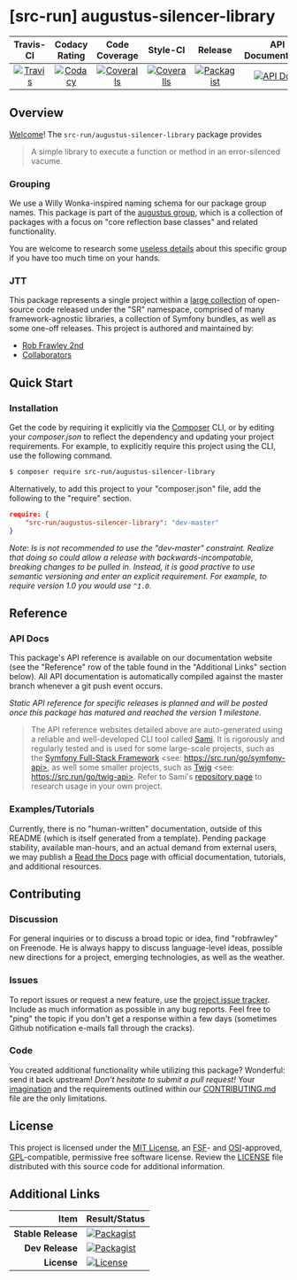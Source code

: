 
# [src-run] augustus-silencer-library

|       Travis-CI        |      Codacy Rating      |      Code Coverage      |        Style-CI         |         Release         |    API Documentation    |
|:----------------------:|:-----------------------:|:-----------------------:|:-----------------------:|:-----------------------:|:-----------------------:|
| [![Travis](https://src.run/augustus-silencer-library/travis.svg)](https://src.run/augustus-silencer-library/travis) | [![Codacy](https://src.run/augustus-silencer-library/codacy.svg)](https://src.run/augustus-silencer-library/codacy) | [![Coveralls](https://src.run/augustus-silencer-library/coveralls.svg)](https://src.run/augustus-silencer-library/coveralls) | [![Coveralls](https://src.run/augustus-silencer-library/styleci.svg)](https://src.run/augustus-silencer-library/styleci) | [![Packagist](https://src.run/augustus-silencer-library/packagist.svg)](https://src.run/augustus-silencer-library/packagist) | [![API Docs](https://src.run/augustus-silencer-library/api.svg)](https://src.run/augustus-silencer-library/api) | 


## Overview

[Welcome](https://src.run/go/readme_welcome)! The `src-run/augustus-silencer-library` package provides

> A simple library to execute a function or method in an error-silenced vacume.

### Grouping

We use a Willy Wonka-inspired naming schema for our package group names. This package is part of the
[augustus group](https://src.run/augustus-silencer-library/group), which is a collection of packages with a focus
on "core reflection base classes" and related functionality.

You are welcome to research some [useless details](https://src.run/augustus-silencer-library/group_explanation)
about this specific group if you have too much time on your hands.

### JTT

This package represents a single project within a [large collection](https://src.run/go/explore) of open-source code
released under the "SR" namespace, comprised of many framework-agnostic libraries, a collection of Symfony bundles, as
well as some one-off releases. This project is authored and maintained by:

- [Rob Frawley 2nd](https://src.run/rmf)
- [Collaborators](https://src.run/augustus-silencer-library/github_collaborators)


## Quick Start

### Installation

Get the code by requiring it explicitly via the [Composer](https://getcomposer.com) CLI, or by editing your
*composer.json* to reflect the dependency and updating your project requirements. For example, to explicitly require
this project using the CLI, use the following command.

```bash
$ composer require src-run/augustus-silencer-library
```

Alternatively, to add this project to your "composer.json" file, add the following to the "require" section.

```json
require: {
	"src-run/augustus-silencer-library": "dev-master"
}
```

*Note: Is is not recommended to use the "dev-master" constraint. Realize that doing so could allow a release with
backwards-incompatable, breaking changes to be pulled in. Instead, it is good practive to use semantic versioning and
enter an explicit requirement. For example, to require version 1.0 you would use `^1.0`.*


## Reference

### API Docs

This package's API reference is available on our documentation website (see the "Reference" row of the table found in
the "Additional Links" section below). All API documentation is automatically compiled against the master branch
whenever a git push event occurs.

*Static API reference for specific releases is planned and will be posted once this package has matured and reached
the version 1 milestone*.

> The API reference websites detailed above are auto-generated using a reliable and well-developed CLI tool called
> [Sami](https://src.run/go/sami). It is rigorously and regularly tested and is used for some large-scale projects, such
> as the [Symfony Full-Stack Framework](https://src.run/go/symfony) <see: https://src.run/go/symfony-api>, as well some
> smaller projects, such as [Twig](https://src.run/go/sami-twig) <see: https://src.run/go/twig-api>. Refer to Sami's
> [repository page](https://src.run/go/sami) to research usage in your own project.

### Examples/Tutorials

Currently, there is no "human-written" documentation, outside of this README (which is itself generated from a
template). Pending package stability, available man-hours, and an actual demand from external users, we may publish
a [Read the Docs](https://src.run/go/rtd) page with official documentation, tutorials, and additional resources.


## Contributing

### Discussion

For general inquiries or to discuss a broad topic or idea, find "robfrawley" on Freenode. He is always happy to 
discuss language-level ideas, possible new directions for a project, emerging technologies, as well as the weather.

### Issues

To report issues or request a new feature, use the [project issue tracker](https://src.run/augustus-silencer-library/github_issues).
Include as much information as possible in any bug reports. Feel free to "ping" the topic if you don't get a response
within a few days (sometimes Github notification e-mails fall through the cracks).

### Code

You created additional functionality while utilizing this package? Wonderful: send it back upstream! *Don't hesitate to
submit a pull request!* Your [imagination](https://src.run/go/readme_imagination) and the requirements outlined within
our [CONTRIBUTING.md](https://src.run/augustus-silencer-library/contributing) file are the only limitations.


## License

This project is licensed under the [MIT License](https://src.run/go/mit), an [FSF](https://src.run/go/fsf)- and 
[OSI](https://src.run/go/osi)-approved, [GPL](https://src.run/go/gpl)-compatible, permissive free software license.
Review the [LICENSE](https://src.run/augustus-silencer-library/license) file distributed with this source code for additional
information.


## Additional Links

| Item               | Result/Status                                                                                                      |
|-------------------:|:-------------------------------------------------------------------------------------------------------------------|
| __Stable Release__ | [![Packagist](https://src.run/augustus-silencer-library/packagist.svg)](https://src.run/augustus-silencer-library/packagist)     |
| __Dev Release__    | [![Packagist](https://src.run/augustus-silencer-library/packagist_pre.svg)](https://src.run/augustus-silencer-library/packagist) |
| __License__        | [![License](https://src.run/augustus-silencer-library/license.svg)](https://src.run/augustus-silencer-library/license)           |
